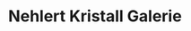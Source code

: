 ---
title: "Nehlert Kristall Galerie"
url: /bad-lippspringe/nehlert-kristall-galerie/
shop: Haushaltsartikel
---